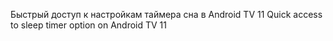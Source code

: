 Быстрый доступ к настройкам таймера сна в Android TV 11
Quick access to sleep timer option on Android TV 11
